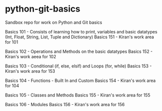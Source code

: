 # python-git-basics
Sandbox repo for work on Python and Git basics

Basics 101 - Consists of learning how to print, variables and basic datatypes (Int, Float, String, List, Tuple and Dictionary)
  Basics 151 - Kiran's work area for 101

Basics 102 - Operations and Methods on the basic datatypes
  Basics 152 - Kiran's work aeea for 102

Basics 103 - Conditional (if, else, elsif) and Loops (for, while)
  Basics 153 - Kiran's work area for 153

Basics 104 - Functions - Built In and Custom
  Basics 154 - Kiran's work area for 104

Basics 105 - Classes and Methods
  Basics 155 - Kiran's work area for 155

Basics 106 - Modules
  Basics 156 - Kiran's work area for 156
  
